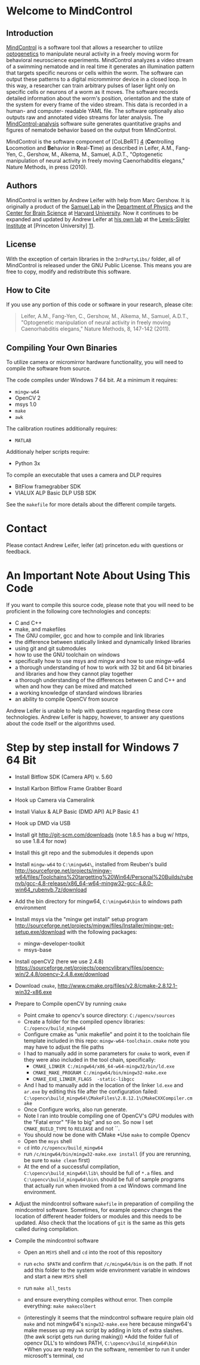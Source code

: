 Welcome to MindControl
======================

Introduction
------------

[MindControl][1] is a software tool that allows a researcher to utilize [optogenetics][2] to manipulate neural activity in a freely moving worm for behavioral neuroscience experiments. MindControl analyzes a video stream of a swimming nematode and in real time it generates an illumination pattern that targets specific neurons or cells within the worm. The software can output these patterns to a digital micrommirror device in a closed loop. In this way, a researcher can train arbitrary pulses of laser light only on specific cells or neurons of a worm as it moves. The software records detailed information about the worm's position, orientation and the state of the system for every frame of the video stream. This data is recorded in a human- and computer- readable YAML file. The software optionally also outputs raw and annotated video streams for later analysis. The [MindControl-analysis][3] software suite generates quantitative graphs and figures of nematode behavior based on the output from MindControl.

MindControl is the software component of [CoLBeRT] [4] (**Co**ntrolling **L**ocomotion and **Be**havior in **R**eal-**T**ime) as described in Leifer, A.M., Fang-Yen, C., Gershow, M., Alkema, M., Samuel, A.D.T., "Optogenetic manipulation of neural activity in freely moving Caenorhabditis elegans," Nature Methods, in press (2010).

  [1]: http://github.com/samuellab/mindcontrol
  [2]: 	http://en.wikipedia.org/wiki/Optogenetics
  [3]: http://github.com/samuellab/mindcontrol-analysis
  [4]: http://colbert.physics.harvard.edu
  [5]: http://worms.physics.harvard.edu


Authors
-------

MindControl is written by Andrew Leifer with help from Marc Gershow. It is originally a  product of the [Samuel Lab][5] in the [Department of Physics][6] and the [Center for Brain Science][7] at [Harvard University][8]. Now it continues to be expanded and updated by Andrew Leifer at [his own lab][9] at the [Lewis-Sigler Institute][10] at [Princeton University] [11].

  [6]: http://physics.harvard.edu/
  [7]: http://cbs.fas.harvard.edu/
  [8]: http://harvard.edu
  [9]: http://leiferlab.princeton.edu
  [10]: http://genomics.princeton.edu
  [11]: http://princeton.edu


License
-------
With the exception of certain libraries in the `3rdPartyLibs/` folder, all of MindControl is released under the GNU Public License. This means you are free to copy, modify and redistribute this software. 


How to Cite
-----------

If you use any portion of this code or software in your research, please cite:

> Leifer, A.M., Fang-Yen, C., Gershow, M., Alkema, M., Samuel, A.D.T., "Optogenetic manipulation of neural activity in freely moving Caenorhabditis elegans," Nature Methods, 8, 147-142 (2011).

Compiling Your Own Binaries
---------------------------
To utilize camera or micromirror hardware functionality, you will need to compile the software from source. 

The code compiles under Windows 7 64 bit. At a minimum it requires:

*	`mingw-w64`
*	OpenCV 2
*	msys 1.0
*	`make`
*	`awk`

The calibration routines additionally requires:

*	`MATLAB`

Additionaly helper scripts require:

* Python 3x


To compile an executable that uses a camera and DLP requires

*	BitFlow framegrabber SDK
*	VIALUX ALP Basic DLP USB SDK

See the `makefile` for more details about the different compile targets. 

Contact
=======
Please contact Andrew Leifer, leifer (at) princeton.edu with questions or feedback.


An Important Note About Using This Code
=======================================

If you want to compile this source code, please note that you will need to be proficient in the following core technologies and concepts:


* C and C++
* make,  and makefiles
* The GNU compiler, gcc and how to compile and link libraries
* the difference between statically linked and dynamically linked libraries
* using git and git submodules
* how to use the GNU toolchain on windows
* specifically how to use msys and mingw and how to use mingw-w64
* a thorough understanding of how to work with 32 bit and 64 bit binaries and libraries and how they cannot play together
* a thorough understanding of the differences between C and C++ and when and how they can be mixed and matched
* a working knowledge of standard windows libraries
* an ability to compile OpenCV from source

Andrew Leifer is unable to help with questions regarding these core technologies. 
Andrew Leifer is happy, however, to answer any questions about the code itself or the algorithms used. 


Step by step install for Windows 7 64 Bit
=========================================

* Install Bitflow SDK (Camera API) v. 5.60
* Install Karbon Bitflow Frame Grabber Board
* Hook up Camera via Cameralink
* Install Vialux & ALP Basic (DMD API) ALP Basic 4.1
* Hook up DMD via USB
* Install git http://git-scm.com/downloads  (note 1.8.5 has a bug w/ https, so use 1.8.4 for now)
* Install this git repo and the submodules it depends upon
* Install `mingw-w64` to `C:\mingw64\`, installed from Reuben's build http://sourceforge.net/projects/mingw-w64/files/Toolchains%20targetting%20Win64/Personal%20Builds/rubenvb/gcc-4.8-release/x86_64-w64-mingw32-gcc-4.8.0-win64_rubenvb.7z/download
* Add the bin directory for mingw64, `C:\mingw64\bin` to windows path environment
* Install msys via the "mingw get install" setup program http://sourceforge.net/projects/mingw/files/Installer/mingw-get-setup.exe/download  with the following packages:
    * mingw-developer-toolkit
    * msys-base
* Install openCV2 (here we use 2.4.8) https://sourceforge.net/projects/opencvlibrary/files/opencv-win/2.4.8/opencv-2.4.8.exe/download
* Download `cmake`, http://www.cmake.org/files/v2.8/cmake-2.8.12.1-win32-x86.exe
* Prepare to Compile openCV by running `cmake`
    * Point cmake to opencv's source directory: `C:/opencv/sources`
    * Create a folder for the compiled opencv libraries: `C:/opencv/build_mingw64`
    * Configure cmake as "unix makefile" and point it to the toolchain file template included in this repo: `mingw-w64-toolchain.cmake`  note you may have to adjust the file paths
    * I had to manually add in some parameters for `cmake` to work, even if they were also included in the tool chain, specifically: 
        * `CMAKE_LINKER C:/mingw64/x86_64-w64-mingw32/bin/ld.exe`
        * `CMAKE_MAKE_PROGRAM C:/mingw64/bin/mingw32-make.exe` 
        * `CMAKE_EXE_LINKER_FLAGS  -static-libgcc` 
    * And I had to manually add in the location of the linker `ld.exe` and `ar.exe` by editing this file after the configuration failed: `C:\opencv\build_mingw64\CMakeFiles\2.8.12.1\CMakeCXXCompiler.cmake`  
    * Once Configure works, also run generate. 
    * Note I  ran into trouble compiling one of OpenCV's GPU modules with the "Fatal error" "File to big" and so on. So now I set `CMAKE_BUILD_TYPE` to `RELEASE` and not ``.
    * You should now be done with CMake
*Use `make` to compile Opencv
    * Open the `msys` shell
    * `cd` into `/c/opencv/build_mingw64`
    * run `/c/mingw64/bin/mingw32-make.exe install`   (if you are rerunning, be sure to `make clean` first)
    * At the end of a successful compilation, `C:\opencv\build_mingw64\lib\` should be full of `*.a` files. and `C:\opencv\build_mingw64\bin\` should be full of sample programs that actually run  when invoked from a `cmd` Windows command line environment. 
* Adjust the mindcontrol software `makefile` in preparation of compiling the mindcontrol software. Sometimes, for example opencv changes the location of different header folders or modules and this needs to be updated. Also check that the locations of `git` is the same as this gets called during compilation.

* Compile the mindcontrol software
    * Open an `MSYS` shell and `cd` into the root of this repository
    * run `echo $PATH` and confirm that `/c/mingw64/bin` is on the path. If not add this folder to the system wide environment variable in windows and start a new `MSYS` shell
    * run `make all_tests`
    * and ensure everything compiles without error. Then compile everything: `make makecolbert`

    * (interestingly it seems that the mindcontrol software require plain old `make` and not mingw64's `mingw32-make.exe` here because mingw64's make messes up my `awk` script by adding in lots of extra slashes. (the awk script gets run during making))
*Add the folder full of opencv DLL's to windows PATH, `C:\opencv\build_mingw64\bin`
*When you are ready to run the software, remember to run it under microsoft's terminal, `cmd`
